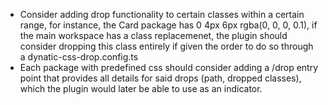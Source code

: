 - Consider adding drop functionality to certain classes within a certain range, for instance, the Card package has 0 4px 6px rgba(0, 0, 0, 0.1), if the main workspace has a class replacemenet, the plugin should consider dropping this class entirely if given the order to do so through a dynatic-css-drop.config.ts
- Each package with predefined css should consider adding a /drop entry point that provides all details for said drops (path, dropped classes), which the plugin would later be able to use as an indicator.
